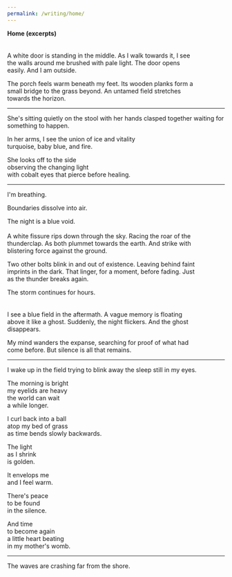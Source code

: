 ```yaml
---
permalink: /writing/home/
---
```

**Home (excerpts)**  
<br/><br/>
A white door is standing in the middle. As I walk towards it, I see  
the walls around me brushed with pale light. The door opens  
easily. And I am outside.  
  
The porch feels warm beneath my feet. Its wooden planks form a  
small bridge to the grass beyond. An untamed field stretches  
towards the horizon.  
<hr/>
She's sitting quietly on the stool  
with her hands clasped together  
waiting for something to happen.  
  
In her arms, I see the union of ice and vitality  
turquoise, baby blue, and fire.  
  
She looks off to the side  
observing the changing light  
with cobalt eyes that pierce before healing.  
<hr/>
I'm breathing.  
  
Boundaries dissolve into air.  
  
The night is a blue void.
<br/><br/>
A white fissure rips down through the sky. Racing the roar of the  
thunderclap. As both plummet towards the earth. And strike with  
blistering force against the ground.  
  
Two other bolts blink in and out of existence. Leaving behind faint  
imprints in the dark. That linger, for a moment, before fading. Just  
as the thunder breaks again.  
  
The storm continues for hours.  
<br/><br/>
I see a blue field in the aftermath. A vague memory is floating  
above it like a ghost. Suddenly, the night flickers. And the ghost  
disappears.  
  
My mind wanders the expanse, searching for proof of what had  
come before. But silence is all that remains.  
<hr/>
I wake up in the field  
trying to blink away  
the sleep still in my eyes.  
  
The morning is bright  
my eyelids are heavy  
the world can wait  
a while longer.  
  
I curl back into a ball  
atop my bed of grass  
as time bends slowly backwards.  
  
The light  
as I shrink  
is golden.  
  
It envelops me  
and I feel warm.  
  
There's peace  
to be found  
in the silence.  
  
And time  
to become again  
a little heart beating  
in my mother's womb.  
<hr/>
The waves are crashing far from the shore.  